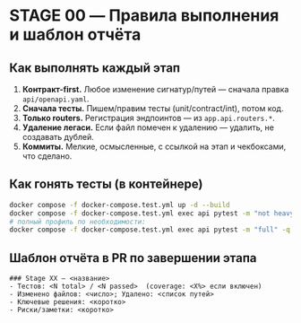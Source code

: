 # STAGE 00 — Правила выполнения и шаблон отчёта

## Как выполнять каждый этап
1. **Контракт-first.** Любое изменение сигнатур/путей — сначала правка `api/openapi.yaml`.
2. **Сначала тесты.** Пишем/правим тесты (unit/contract/int), потом код.
3. **Только routers.** Регистрация эндпоинтов — из `app.api.routers.*`.
4. **Удаление легаси.** Если файл помечен к удалению — удалить, не создавать дублей.
5. **Коммиты.** Мелкие, осмысленные, с ссылкой на этап и чекбоксами, что сделано.

## Как гонять тесты (в контейнере)
```bash
docker compose -f docker-compose.test.yml up -d --build
docker compose -f docker-compose.test.yml exec api pytest -m "not heavy and not e2e" -q
# полный профиль по необходимости:
docker compose -f docker-compose.test.yml exec api pytest -m "full" -q
```

## Шаблон отчёта в PR по завершении этапа
```
### Stage XX — <название>
- Тестов: <N total> / <N passed>  (coverage: <X%> если включен)
- Изменено файлов: <число>; Удалено: <список путей>
- Ключевые решения: <коротко>
- Риски/заметки: <коротко>
```
